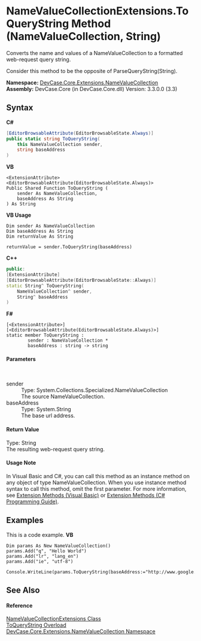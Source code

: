 # NameValueCollectionExtensions.ToQueryString Method (NameValueCollection, String)
 

Converts the name and values of a NameValueCollection to a formatted web-request query string. 

 Consider this method to be the opposite of ParseQueryString(String).

**Namespace:**&nbsp;<a href="N_DevCase_Core_Extensions_NameValueCollection">DevCase.Core.Extensions.NameValueCollection</a><br />**Assembly:**&nbsp;DevCase.Core (in DevCase.Core.dll) Version: 3.3.0.0 (3.3)

## Syntax

**C#**<br />
``` C#
[EditorBrowsableAttribute(EditorBrowsableState.Always)]
public static string ToQueryString(
	this NameValueCollection sender,
	string baseAddress
)
```

**VB**<br />
``` VB
<ExtensionAttribute>
<EditorBrowsableAttribute(EditorBrowsableState.Always)>
Public Shared Function ToQueryString ( 
	sender As NameValueCollection,
	baseAddress As String
) As String
```

**VB Usage**<br />
``` VB Usage
Dim sender As NameValueCollection
Dim baseAddress As String
Dim returnValue As String

returnValue = sender.ToQueryString(baseAddress)
```

**C++**<br />
``` C++
public:
[ExtensionAttribute]
[EditorBrowsableAttribute(EditorBrowsableState::Always)]
static String^ ToQueryString(
	NameValueCollection^ sender, 
	String^ baseAddress
)
```

**F#**<br />
``` F#
[<ExtensionAttribute>]
[<EditorBrowsableAttribute(EditorBrowsableState.Always)>]
static member ToQueryString : 
        sender : NameValueCollection * 
        baseAddress : string -> string 

```


#### Parameters
&nbsp;<dl><dt>sender</dt><dd>Type: System.Collections.Specialized.NameValueCollection<br />The source NameValueCollection.</dd><dt>baseAddress</dt><dd>Type: System.String<br />The base url address.</dd></dl>

#### Return Value
Type: String<br />The resulting web-request query string.

#### Usage Note
In Visual Basic and C#, you can call this method as an instance method on any object of type NameValueCollection. When you use instance method syntax to call this method, omit the first parameter. For more information, see <a href="https://docs.microsoft.com/dotnet/visual-basic/programming-guide/language-features/procedures/extension-methods">Extension Methods (Visual Basic)</a> or <a href="https://docs.microsoft.com/dotnet/csharp/programming-guide/classes-and-structs/extension-methods">Extension Methods (C# Programming Guide)</a>.

## Examples
This is a code example. 
**VB**<br />
``` VB
Dim params As New NameValueCollection()
params.Add("q", "Hello World")
params.Add("lr", "lang_en")
params.Add("ie", "utf-8")

Console.WriteLine(params.ToQueryString(baseAddress:="http://www.google.com/search"))
```


## See Also


#### Reference
<a href="T_DevCase_Core_Extensions_NameValueCollection_NameValueCollectionExtensions">NameValueCollectionExtensions Class</a><br /><a href="Overload_DevCase_Core_Extensions_NameValueCollection_NameValueCollectionExtensions_ToQueryString">ToQueryString Overload</a><br /><a href="N_DevCase_Core_Extensions_NameValueCollection">DevCase.Core.Extensions.NameValueCollection Namespace</a><br />